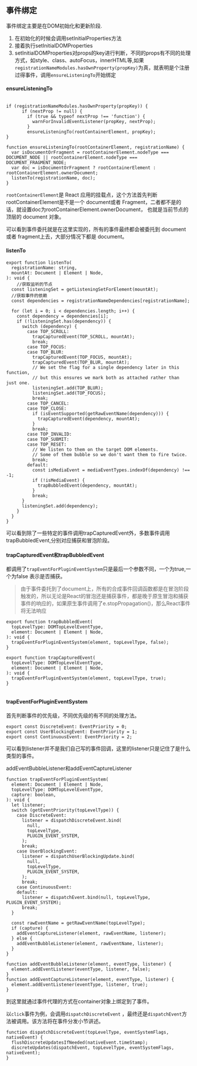## 事件绑定

事件绑定主要是在DOM初始化和更新阶段.


1. 在初始化的时候会调用setInitialProperties方法
2. 接着执行setInitialDOMProperties
3. setInitialDOMProperties对props的key进行判断，不同的props有不同的处理方式，如style、class、autoFocus，innerHTML等,如果`registrationNameModules.hasOwnProperty(propKey)`为真，就表明是个注册过得事件，调用`ensureListeningTo`开始绑定


#### ensureListeningTo

```

if (registrationNameModules.hasOwnProperty(propKey)) {
      if (nextProp != null) {
        if (true && typeof nextProp !== 'function') {
          warnForInvalidEventListener(propKey, nextProp);
        }
        ensureListeningTo(rootContainerElement, propKey);
}

function ensureListeningTo(rootContainerElement, registrationName) {
  var isDocumentOrFragment = rootContainerElement.nodeType === DOCUMENT_NODE || rootContainerElement.nodeType === DOCUMENT_FRAGMENT_NODE;
  var doc = isDocumentOrFragment ? rootContainerElement : rootContainerElement.ownerDocument;
  listenTo(registrationName, doc);
}
```
`rootContainerElement`是 React 应用的挂载点，这个方法首先判断rootContainerElement是不是一个 document或者 Fragment，二者都不是的话，就设置doc为rootContainerElement.ownerDocument， 也就是当前节点的顶层的 document 对象。

可以看到事件委托就是在这里实现的，所有的事件最终都会被委托到 document 或者 fragment上去，大部分情况下都是 document。


#### listenTo

```
export function listenTo(
  registrationName: string,
  mountAt: Document | Element | Node,
): void {
    //获取监听的节点
  const listeningSet = getListeningSetForElement(mountAt);
  //获取事件的依赖
  const dependencies = registrationNameDependencies[registrationName];

  for (let i = 0; i < dependencies.length; i++) {
    const dependency = dependencies[i];
    if (!listeningSet.has(dependency)) {
      switch (dependency) {
        case TOP_SCROLL:
          trapCapturedEvent(TOP_SCROLL, mountAt);
          break;
        case TOP_FOCUS:
        case TOP_BLUR:
          trapCapturedEvent(TOP_FOCUS, mountAt);
          trapCapturedEvent(TOP_BLUR, mountAt);
          // We set the flag for a single dependency later in this function,
          // but this ensures we mark both as attached rather than just one.
          listeningSet.add(TOP_BLUR);
          listeningSet.add(TOP_FOCUS);
          break;
        case TOP_CANCEL:
        case TOP_CLOSE:
          if (isEventSupported(getRawEventName(dependency))) {
            trapCapturedEvent(dependency, mountAt);
          }
          break;
        case TOP_INVALID:
        case TOP_SUBMIT:
        case TOP_RESET:
          // We listen to them on the target DOM elements.
          // Some of them bubble so we don't want them to fire twice.
          break;
        default:
          const isMediaEvent = mediaEventTypes.indexOf(dependency) !== -1;
          if (!isMediaEvent) {
            trapBubbledEvent(dependency, mountAt);
          }
          break;
      }
      listeningSet.add(dependency);
    }
  }
}
```

可以看到除了一些特定的事件调用trapCapturedEvent外，多数事件调用trapBubbledEvent,分别对应捕获和冒泡阶段。


#### trapCapturedEvent和trapBubbledEvent

都调用了`trapEventForPluginEventSystem`只是最后一个参数不同，一个为true,一个为false 表示是否捕获。
> 由于事件委托到了document上，所有的合成事件回调函数都是在冒泡阶段触发的，所以无论是React的冒泡还是捕获事件，都是晚于原生冒泡和捕获事件的响应的，如果原生事件调用了e.stopPropagation()，那么React事件将无法响应



```
export function trapBubbledEvent(
  topLevelType: DOMTopLevelEventType,
  element: Document | Element | Node,
): void {
  trapEventForPluginEventSystem(element, topLevelType, false);
}

export function trapCapturedEvent(
  topLevelType: DOMTopLevelEventType,
  element: Document | Element | Node,
): void {
  trapEventForPluginEventSystem(element, topLevelType, true);
}


```

#### trapEventForPluginEventSystem

首先判断事件的优先级，不同优先级的有不同的处理方法。

```
export const DiscreteEvent: EventPriority = 0;
export const UserBlockingEvent: EventPriority = 1;
export const ContinuousEvent: EventPriority = 2;
```
可以看到listener并不是我们自己写的事件回调，这里的listener只是记住了是什么类型的事件。

addEventBubbleListener和addEventCaptureListener
```
function trapEventForPluginEventSystem(
  element: Document | Element | Node,
  topLevelType: DOMTopLevelEventType,
  capture: boolean,
): void {
  let listener;
  switch (getEventPriority(topLevelType)) {
    case DiscreteEvent:
      listener = dispatchDiscreteEvent.bind(
        null,
        topLevelType,
        PLUGIN_EVENT_SYSTEM,
      );
      break;
    case UserBlockingEvent:
      listener = dispatchUserBlockingUpdate.bind(
        null,
        topLevelType,
        PLUGIN_EVENT_SYSTEM,
      );
      break;
    case ContinuousEvent:
    default:
      listener = dispatchEvent.bind(null, topLevelType, PLUGIN_EVENT_SYSTEM);
      break;
  }

  const rawEventName = getRawEventName(topLevelType);
  if (capture) {
    addEventCaptureListener(element, rawEventName, listener);
  } else {
    addEventBubbleListener(element, rawEventName, listener);
  }
}

function addEventBubbleListener(element, eventType, listener) {
  element.addEventListener(eventType, listener, false);
}
function addEventCaptureListener(element, eventType, listener) {
  element.addEventListener(eventType, listener, true);
}
```

到这里就通过事件代理的方式在container对象上绑定到了事件。

以`click`事件为例，会调用`dispatchDiscreteEvent` ，最终还是`dispatchEvent`方法被调用。该方法将在事件分发小节讲述。


```
function dispatchDiscreteEvent(topLevelType, eventSystemFlags, nativeEvent) {
  flushDiscreteUpdatesIfNeeded(nativeEvent.timeStamp);
  discreteUpdates(dispatchEvent, topLevelType, eventSystemFlags, nativeEvent);
}

```

